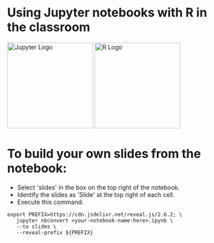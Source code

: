 # Using Jupyter notebooks with R in the classroom

<img alt="Jupyter Logo" src="https://avatars1.githubusercontent.com/u/7388996?v=3&s=400" style="width:200px"/>
<img alt="R Logo" src="https://www.r-project.org/logo/Rlogo.png"  style="width:200px"/>


# To build your own slides from the notebook:

- Select 'slides' in the box on the top right of the notebook.
- Identify the slides as 'Slide' at the top right of each cell.
- Execute this command:

```
export PREFIX=https://cdn.jsdelivr.net/reveal.js/2.6.2; \
   jupyter nbconvert <your-notebook-name-here>.ipynb \
   --to slides \
   --reveal-prefix ${PREFIX}
```
